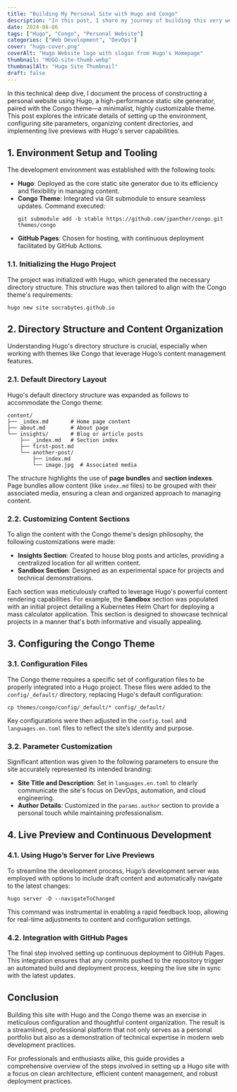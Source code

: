 ```yaml
---
title: "Building My Personal Site with Hugo and Congo"
description: "In this post, I share my journey of building this very website using Hugo and the Congo theme. From setting up the environment to tweaking the configurations, here are the steps I followed and the lessons I learned."
date: 2024-08-06
tags: ["Hugo", "Congo", "Personal Website"]
categories: ["Web Development", "DevOps"]
cover: "hugo-cover.png"
coverAlt: "Hugo Website logo with slogan from Hugo's Homepage"
thumbnail: "HUGO-site-thumb.webp"
thumbnailAlt: "Hugo Site Thumbnail"
draft: false
---
```


In this technical deep dive, I document the process of constructing a personal website using Hugo, a high-performance static site generator, paired with the Congo theme—a minimalist, highly customizable theme. This post explores the intricate details of setting up the environment, configuring site parameters, organizing content directories, and implementing live previews with Hugo's server capabilities.

## **1. Environment Setup and Tooling**
The development environment was established with the following tools:
- **Hugo**: Deployed as the core static site generator due to its efficiency and flexibility in managing content.
- **Congo Theme**: Integrated via Git submodule to ensure seamless updates. Command executed:
	```shell
	git submodule add -b stable https://github.com/jpanther/congo.git themes/congo
	```
- **GitHub Pages**: Chosen for hosting, with continuous deployment facilitated by GitHub Actions.
### **1.1. Initializing the Hugo Project**
The project was initialized with Hugo, which generated the necessary directory structure. This structure was then tailored to align with the Congo theme's requirements:
```shell
hugo new site socrabytes.github.io
```
## **2. Directory Structure and Content Organization**
Understanding Hugo's directory structure is crucial, especially when working with themes like Congo that leverage Hugo’s content management features.
### **2.1. Default Directory Layout**
Hugo's default directory structure was expanded as follows to accommodate the Congo theme:
```shell
content/
├── _index.md       # Home page content
├── about.md        # About page
└── insights/       # Blog or article posts
    ├── _index.md   # Section index
    ├── first-post.md
    └── another-post/
        ├── index.md
        └── image.jpg  # Associated media
```

The structure highlights the use of **page bundles** and **section indexes**. Page bundles allow content (like `index.md` files) to be grouped with their associated media, ensuring a clean and organized approach to managing content.
### **2.2. Customizing Content Sections**
To align the content with the Congo theme's design philosophy, the following customizations were made:

- **Insights Section**: Created to house blog posts and articles, providing a centralized location for all written content.
- **Sandbox Section**: Designed as an experimental space for projects and technical demonstrations.

Each section was meticulously crafted to leverage Hugo's powerful content rendering capabilities. For example, the **Sandbox** section was populated with an initial project detailing a Kubernetes Helm Chart for deploying a mass calculator application. This section is designed to showcase technical projects in a manner that's both informative and visually appealing.
## **3. Configuring the Congo Theme**

### **3.1. Configuration Files**
The Congo theme requires a specific set of configuration files to be properly integrated into a Hugo project. These files were added to the `config/_default/` directory, replacing Hugo's default configuration:
```shell
cp themes/congo/config/_default/* config/_default/
```

Key configurations were then adjusted in the `config.toml` and `languages.en.toml` files to reflect the site’s identity and purpose.
### **3.2. Parameter Customization**
Significant attention was given to the following parameters to ensure the site accurately represented its intended branding:
- **Site Title and Description**: Set in `languages.en.toml` to clearly communicate the site's focus on DevOps, automation, and cloud engineering.
- **Author Details**: Customized in the `params.author` section to provide a personal touch while maintaining professionalism.

## **4. Live Preview and Continuous Development**

### **4.1. Using Hugo’s Server for Live Previews**

To streamline the development process, Hugo’s development server was employed with options to include draft content and automatically navigate to the latest changes:
```shell
hugo server -D --navigateToChanged
```

This command was instrumental in enabling a rapid feedback loop, allowing for real-time adjustments to content and configuration settings.
### **4.2. Integration with GitHub Pages**

The final step involved setting up continuous deployment to GitHub Pages. This integration ensures that any commits pushed to the repository trigger an automated build and deployment process, keeping the live site in sync with the latest updates.

## **Conclusion**
Building this site with Hugo and the Congo theme was an exercise in meticulous configuration and thoughtful content organization. The result is a streamlined, professional platform that not only serves as a personal portfolio but also as a demonstration of technical expertise in modern web development practices.

For professionals and enthusiasts alike, this guide provides a comprehensive overview of the steps involved in setting up a Hugo site with a focus on clean architecture, efficient content management, and robust deployment practices.